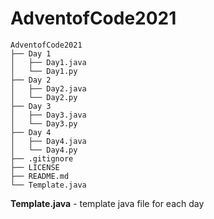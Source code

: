 # AdventofCode2021
```
AdventofCode2021
├── Day 1
│   ├── Day1.java
│   └── Day1.py
├── Day 2
│   ├── Day2.java
│   └── Day2.py
├── Day 3
│   ├── Day3.java
│   └── Day3.py
├── Day 4
│   ├── Day4.java
│   └── Day4.py
├── .gitignore
├── LICENSE
├── README.md
└── Template.java
```
**Template.java** - template java file for each day
